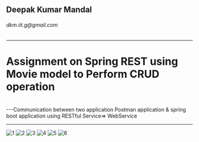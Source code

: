 <h2>Deepak Kumar Mandal</h2>
<h6>dkm.iit.g@gmail.com</h6>
<hr>
<h1>Assignment on Spring REST using Movie model to Perform CRUD operation</h1>
<br>---Communication between two application Postman application & spring boot application using RESTful Service=> WebService
<hr/>

![1](https://github.com/deepak-mandal/ds-algo/assets/55249860/c132b68a-a5d1-4997-a1db-b4fa5cdce999)
![2](https://github.com/deepak-mandal/ds-algo/assets/55249860/fd3dc0f4-f952-4c97-a5ae-b9123c4e8f8a)
![3](https://github.com/deepak-mandal/ds-algo/assets/55249860/49ffef1e-6a15-4da8-beb2-53f86f78c783)
![4](https://github.com/deepak-mandal/ds-algo/assets/55249860/806549ee-3244-428f-b2d8-527c815fc6a1)
![5](https://github.com/deepak-mandal/ds-algo/assets/55249860/26b85f2d-83e7-407d-8571-c8a4f2eea436)
![6](https://github.com/deepak-mandal/ds-algo/assets/55249860/1a596a7a-2bd9-44cd-8420-d51935cf13ba)
